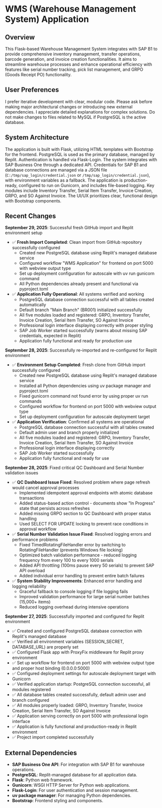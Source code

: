 # WMS (Warehouse Management System) Application

## Overview
This Flask-based Warehouse Management System integrates with SAP B1 to provide comprehensive inventory management, transfer operations, barcode generation, and invoice creation functionalities. It aims to streamline warehouse processes and enhance operational efficiency with features like serial number tracking, pick list management, and GRPO (Goods Receipt PO) functionality.

## User Preferences
I prefer iterative development with clear, modular code. Please ask before making major architectural changes or introducing new external dependencies. I appreciate detailed explanations for complex solutions. Do not make changes to files related to MySQL if PostgreSQL is the active database.

## System Architecture
The application is built with Flask, utilizing HTML templates with Bootstrap for the frontend. PostgreSQL is used as the primary database, managed by Replit. Authentication is handled via Flask-Login. The system integrates with SAP Business One through a dedicated API. Credentials for SAP B1 and database connections are managed via a JSON file (`C:/tmp/sap_login/credential.json` or `/tmp/sap_login/credential.json`), with environment variables as a fallback. The application is production-ready, configured to run on Gunicorn, and includes file-based logging. Key modules include Inventory Transfer, Serial Item Transfer, Invoice Creation, GRPO, and SO Against Invoice. The UI/UX prioritizes clear, functional design with Bootstrap components.

## Recent Changes
**September 29, 2025**: Successful fresh GitHub import and Replit environment setup
- ✅ **Fresh Import Completed**: Clean import from GitHub repository successfully configured
  - Created new PostgreSQL database using Replit's managed database service
  - Configured workflow "WMS Application" for frontend on port 5000 with webview output type
  - Set up deployment configuration for autoscale with uv run gunicorn command
  - All Python dependencies already present and functional via pyproject.toml
- ✅ **Application Fully Operational**: All systems verified and working
  - PostgreSQL database connection successful with all tables created automatically
  - Default branch "Main Branch" (BR001) initialized successfully
  - All five modules loaded and registered: GRPO, Inventory Transfer, Invoice Creation, Serial Item Transfer, SO Against Invoice
  - Professional login interface displaying correctly with proper styling
  - SAP Job Worker started successfully (warns about missing SAP credentials, expected in Replit)
  - Application fully functional and ready for production use

**September 28, 2025**: Successfully re-imported and re-configured for Replit environment
- ✅ **Environment Setup Completed**: Fresh clone from GitHub import successfully configured
  - Created new PostgreSQL database using Replit's managed database service
  - Installed all Python dependencies using uv package manager and pyproject.toml
  - Fixed gunicorn command not found error by using proper uv run commands
  - Configured workflow for frontend on port 5000 with webview output type
  - Set up deployment configuration for autoscale deployment target
- ✅ **Application Verification**: Confirmed all systems are operational
  - PostgreSQL database connection successful with all tables created
  - Default admin user and branch properly initialized  
  - All five modules loaded and registered: GRPO, Inventory Transfer, Invoice Creation, Serial Item Transfer, SO Against Invoice
  - Professional login interface displaying correctly
  - SAP Job Worker started successfully
  - Application fully functional and ready for use

**September 28, 2025**: Fixed critical QC Dashboard and Serial Number validation issues
- ✅ **QC Dashboard Issue Fixed**: Resolved problem where page refresh would cancel approval processes
  - Implemented idempotent approval endpoints with atomic database transactions
  - Added status-based action control - documents show "In Progress" state that persists across refreshes
  - Added missing GRPO section to QC Dashboard with proper status handling
  - Used SELECT FOR UPDATE locking to prevent race conditions in approval workflow
- ✅ **Serial Number Validation Issue Fixed**: Resolved logging errors and performance problems
  - Fixed TimedRotatingFileHandler error by switching to RotatingFileHandler (prevents Windows file locking)
  - Optimized batch validation performance - reduced logging frequency from every 100 to every 1000 serials
  - Added API throttling (100ms pause every 50 serials) to prevent SAP API overload
  - Added individual error handling to prevent entire batch failures
- ✅ **System Stability Improvements**: Enhanced error handling and logging reliability
  - Graceful fallback to console logging if file logging fails
  - Improved validation performance for large serial number batches (15,000+ items)
  - Reduced logging overhead during intensive operations

**September 27, 2025**: Successfully imported and configured for Replit environment
- ✅ Created and configured PostgreSQL database connection with Replit's managed database
- ✅ Verified all environment variables (SESSION_SECRET, DATABASE_URL) are properly set
- ✅ Configured Flask app with ProxyFix middleware for Replit proxy environment
- ✅ Set up workflow for frontend on port 5000 with webview output type and proper host binding (0.0.0.0:5000)
- ✅ Configured deployment settings for autoscale deployment target with Gunicorn
- ✅ Verified application startup: PostgreSQL connection successful, all modules registered
- ✅ All database tables created successfully, default admin user and branch configured
- ✅ All modules properly loaded: GRPO, Inventory Transfer, Invoice Creation, Serial Item Transfer, SO Against Invoice
- ✅ Application serving correctly on port 5000 with professional login interface
- ✅ Application is fully functional and production-ready in Replit environment
- ✅ Project import completed successfully

## External Dependencies
- **SAP Business One API**: For integration with SAP B1 for warehouse operations.
- **PostgreSQL**: Replit-managed database for all application data.
- **Flask**: Python web framework.
- **Gunicorn**: WSGI HTTP Server for Python web applications.
- **Flask-Login**: For user authentication and session management.
- **uv package manager**: For managing Python dependencies.
- **Bootstrap**: Frontend styling and components.